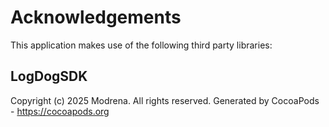 # Acknowledgements
This application makes use of the following third party libraries:

## LogDogSDK

Copyright (c) 2025 Modrena. All rights reserved.
Generated by CocoaPods - https://cocoapods.org
